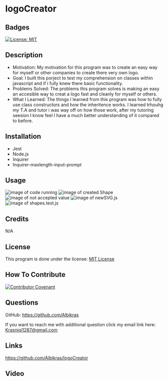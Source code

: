 # logoCreator

## Badges

[![License: MIT](https://img.shields.io/badge/License-MIT-yellow.svg)](https://opensource.org/licenses/MIT)

## Description

- Motivation: My motivation for this program was to create an easy way for myself or other companies to create there very own logo.
- Goal: I built this porject to test my comprehension on classes within javascript and if i fully knew there basic functionality.
- Problems Solved: The problems this program solves is making an easy an accesible way to creat a logo fast and cleanly for myself or others.
- What I Learned: The things I learned from this program was how to fully use class constructors and how the inheritence works. I learned trhouhg my T.A and tutor i was way off on how those work, after my tutoring seesion I know feel I have a much better understanding of it compared to before.

## Installation

- Jest
- Node.js
- Inquirer
- Inquirer-maxlength-input-prompt

## Usage

![image of code running]()
![image of created Shape]()
![image of not accepted value]()
![image of newSVG.js]()
![image of shapes.test.js]()

## Credits

N/A

## License

This program is done under the license: [MIT License](https://choosealicense.com/licenses/mit/)

## How To Contribute

[![Contributor Covenant](https://img.shields.io/badge/Contributor%20Covenant-2.1-4baaaa.svg)](code_of_conduct.md)

## Questions

GitHub: https://github.com/Albikras

If you want to reach me with additional question click my email link here: Krasniqi1287@gmail.com

## Links

https://github.com/Albikras/logoCreator

## Video
